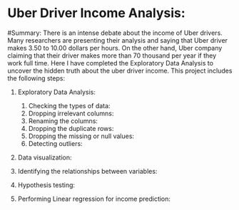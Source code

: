 # Uber Driver Income Analysis:

#Summary:
There is an intense debate about the income of Uber drivers. Many researchers are presenting their analysis and saying that Uber driver makes 3.50 to 10.00 dollars per hours. On the other hand, Uber company claiming that their driver makes more than 70 thousand per year if they work full time. 
Here I have completed the Exploratory Data Analysis to uncover the hidden truth about the uber driver income. This project includes the following steps:
1)	Exploratory Data Analysis:

    1)	Checking the types of data:
    2)	Dropping irrelevant columns:
    3)	Renaming the columns:
    4)	Dropping the duplicate rows:
    5)	Dropping the missing or null values:
    6)	Detecting outliers:
    
2)	Data visualization:
3)	Identifying the relationships between variables:
4)	Hypothesis testing:
5)	Performing Linear regression for income prediction:

